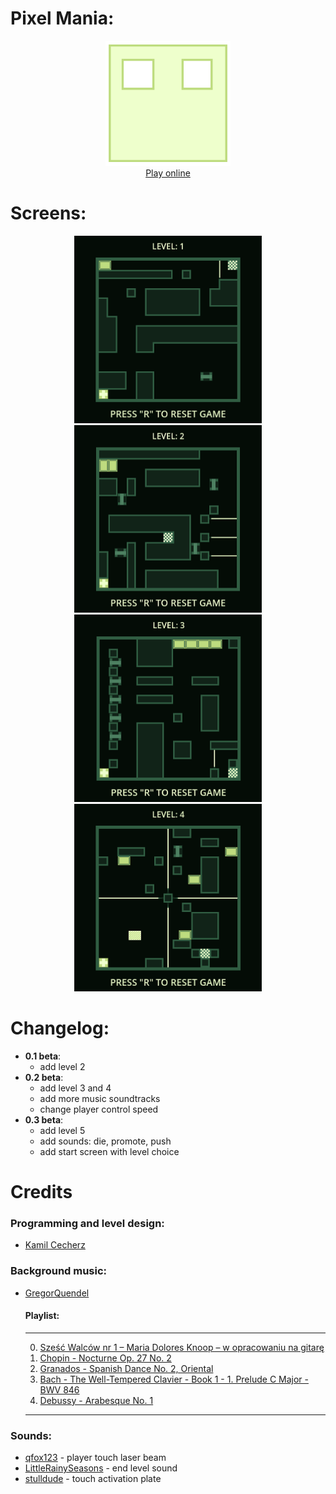 # Pixel Mania:
<p align="center">
    <img src="icon.svg" width="200" title="game logo">
    <br />
    <a href="https://cecherz.itch.io/pixel-mania">Play online</a>
<p>

# Screens:
<p align="center">
    <img src="screens/screen_1.png" width="300" title="screen_1">
    <img src="screens/screen_2.png" width="300" title="screen_2">
    <img src="screens/screen_3.png" width="300" title="screen_2">
    <img src="screens/screen_4.png" width="300" title="screen_2">
<p>

# Changelog:
- **0.1 beta**: 
    - add level 2
- **0.2 beta**: 
    - add level 3 and 4 
    - add more music soundtracks
    - change player control speed
- **0.3 beta**:
    - add level 5
    - add sounds: die, promote, push
    - add start screen with level choice

# Credits

### Programming and level design:     
* [Kamil Cecherz](https://cecherz.pl/)

### Background music:
* [GregorQuendel](https://freesound.org/people/GregorQuendel/)

    #### Playlist:
    ---
    0. [Sześć Walców nr 1 – Maria Dolores Knoop – w opracowaniu na gitarę](https://freesound.org/people/GregorQuendel/sounds/729864/?)
    1. [Chopin - Nocturne Op. 27 No. 2](https://freesound.org/people/GregorQuendel/sounds/706660/)
    2. [Granados - Spanish Dance No. 2, Oriental](https://freesound.org/people/GregorQuendel/sounds/710599/)
    3. [Bach - The Well-Tempered Clavier - Book 1 - 1. Prelude C Major - BWV 846](https://freesound.org/people/GregorQuendel/sounds/710142/)
    4. [Debussy - Arabesque No. 1](https://freesound.org/people/GregorQuendel/sounds/706299/)
    ---

### Sounds:
* [qfox123](https://freesound.org/people/qfox123/sounds/462807/) - player touch laser beam
* [LittleRainySeasons](https://freesound.org/people/LittleRainySeasons/sounds/335908/) - end level sound
* [stulldude](https://freesound.org/people/stulldude/sounds/574909/) - touch activation plate